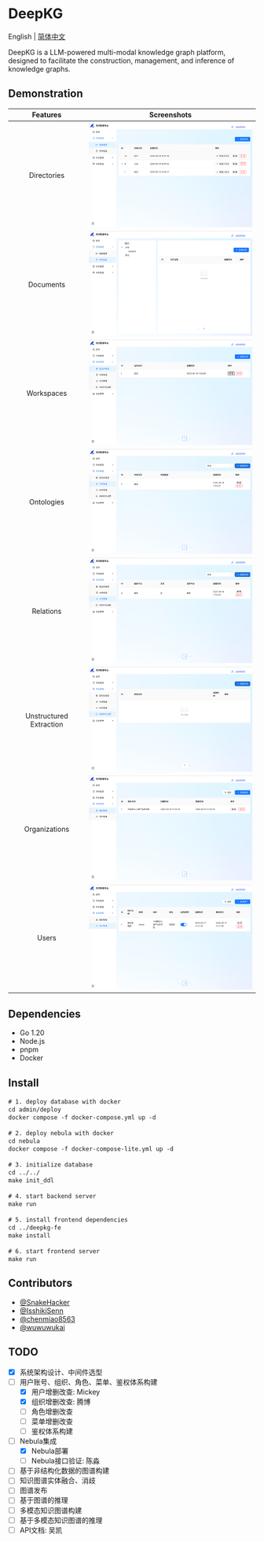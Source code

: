 # DeepKG

English | [简体中文](README_zh.md)

DeepKG is a LLM-powered multi-modal knowledge graph platform, designed to facilitate the construction, management, and inference of knowledge graphs.

## Demonstration

|        Features         |                                                       Screenshots                                                       |
|:-----------------------:|:-----------------------------------------------------------------------------------------------------------------------:|
|       Directories       |             <div style="width: 250pt">![Directories](assets/screenshots/directory.png "Directories")</div>              |
|        Documents        |                <div style="width: 250pt">![Documents](assets/screenshots/document.png "Documents")</div>                |
|       Workspaces        |             <div style="width: 250pt">!["Workspaces"](assets/screenshots/workspace.png "Workspaces")</div>              |
|       Ontologies        |               <div style="width: 250pt">![Ontologies](assets/screenshots/ontology.png "Ontologies")</div>               |
|        Relations        |              <div style="width: 250pt">![Relations](assets/screenshots/relationship.png "Relations")</div>              |
| Unstructured Extraction | <div style="width: 250pt">![unstructured extraction](assets/screenshots/extraction.png "unstructured extraction")</div> |
|      Organizations      |          <div style="width: 250pt">![Organizations](assets/screenshots/organization.png "Organizations")</div>          |
|          Users          |                      <div style="width: 250pt">![Users](assets/screenshots/user.png "Users")</div>                      |

## Dependencies

- Go 1.20
- Node.js
- pnpm
- Docker

## Install
```shell
# 1. deploy database with docker
cd admin/deploy
docker compose -f docker-compose.yml up -d

# 2. deploy nebula with docker
cd nebula
docker compose -f docker-compose-lite.yml up -d

# 3. initialize database
cd ../../
make init_ddl

# 4. start backend server
make run

# 5. install frontend dependencies
cd ../deepkg-fe
make install

# 6. start frontend server
make run
```

## Contributors

- [@SnakeHacker](https://github.com/SnakeHacker)
- [@IsshikiSenn](https://github.com/IsshikiSenn)
- [@chenmiao8563](https://github.com/chenmiao8563)
- [@wuwuwukai](https://github.com/wuwuwukai)

## TODO
- [x] 系统架构设计、中间件选型
- [ ] 用户账号、组织、角色、菜单、鉴权体系构建
    - [x] 用户增删改查: Mickey
    - [x] 组织增删改查: 腾博
    - [ ] 角色增删改查
    - [ ] 菜单增删改查
    - [ ] 鉴权体系构建
- [ ] Nebula集成
    - [x] Nebula部署
    - [ ] Nebula接口验证: 陈淼
- [ ] 基于非结构化数据的图谱构建
- [ ] 知识图谱实体融合、消歧
- [ ] 图谱发布
- [ ] 基于图谱的推理
- [ ] 多模态知识图谱构建
- [ ] 基于多模态知识图谱的推理
- [ ] API文档: 吴凯

